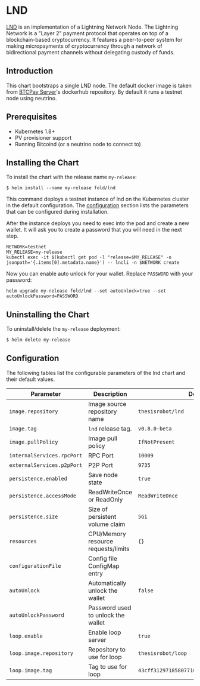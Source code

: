 # LND

[LND](https://github.com/lightningnetwork/lnd) is an implementation of a
Lightning Network Node. The Lightning Network is a "Layer 2" payment protocol
that operates on top of a blockchain-based cryptocurrency. It features a
peer-to-peer system for making micropayments of cryptocurrency through a
network of bidirectional payment channels without delegating custody of funds.

## Introduction

This chart bootstraps a single LND node. The default docker image is taken from
[BTCPay Server](https://hub.docker.com/r/btcpayserver/lnd)'s dockerhub
repository. By default it runs a testnet node using neutrino.

## Prerequisites

* Kubernetes 1.8+
* PV provisioner support
* Running Bitcoind (or a neutrino node to connect to)

## Installing the Chart

To install the chart with the release name `my-release`:

```
$ helm install --name my-release fold/lnd
```

This command deploys a testnet instance of lnd on the Kubernetes cluster in the
default configuration. The [configuration](#configuration) section lists the
parameters that can be configured during installation.

After the instance deploys you need to exec into the pod and create a new
wallet. It will ask you to create a password that you will need in the next
step.

```
NETWORK=testnet
MY_RELEASE=my-release
kubectl exec -it $(kubectl get pod -l "release=$MY_RELEASE" -o jsonpath='{.items[0].metadata.name}') -- lncli -n $NETWORK create
```

Now you can enable auto unlock for your wallet. Replace `PASSWORD` with your
password:

```
helm upgrade my-release fold/lnd --set autoUnlock=true --set autoUnlockPassword=PASSWORD
```

## Uninstalling the Chart

To uninstall/delete the `my-release` deployment:

```bash
$ helm delete my-release
```

## Configuration

The following tables list the configurable parameters of the lnd chart and
their default values.

Parameter                  | Description                        | Default
-----------------------    | ---------------------------------- | ----------------------------------------------------------
`image.repository`         | Image source repository name       | `thesisrobot/lnd`
`image.tag`                | `lnd` release tag.                 | `v0.8.0-beta`
`image.pullPolicy`         | Image pull policy                  | `IfNotPresent`
`internalServices.rpcPort` | RPC Port                           | `10009`
`externalServices.p2pPort` | P2P Port                           | `9735`
`persistence.enabled`      | Save node state                    | `true`
`persistence.accessMode`   | ReadWriteOnce or ReadOnly          | `ReadWriteOnce`
`persistence.size`         | Size of persistent volume claim    | `5Gi`
`resources`                | CPU/Memory resource requests/limits| `{}`
`configurationFile`        | Config file ConfigMap entry        |
`autoUnlock`               | Automatically unlock the wallet    | `false`
`autoUnlockPassword`       | Password used to unlock the wallet |
`loop.enable`              | Enable loop server                 | `true`
`loop.image.repository`    | Repository to use for loop         | `thesisrobot/loop`
`loop.image.tag`           | Tag to use for loop                | `43cff31297185807710347d66e2efede3c89c8c9`
